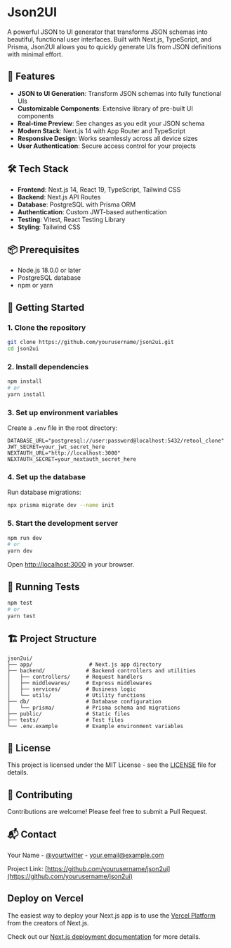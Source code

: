 # Json2UI

A powerful JSON to UI generator that transforms JSON schemas into beautiful, functional user interfaces. Built with Next.js, TypeScript, and Prisma, Json2UI allows you to quickly generate UIs from JSON definitions with minimal effort.

## 🚀 Features

- **JSON to UI Generation**: Transform JSON schemas into fully functional UIs
- **Customizable Components**: Extensive library of pre-built UI components
- **Real-time Preview**: See changes as you edit your JSON schema
- **Modern Stack**: Next.js 14 with App Router and TypeScript
- **Responsive Design**: Works seamlessly across all device sizes
- **User Authentication**: Secure access control for your projects

## 🛠 Tech Stack

- **Frontend**: Next.js 14, React 19, TypeScript, Tailwind CSS
- **Backend**: Next.js API Routes
- **Database**: PostgreSQL with Prisma ORM
- **Authentication**: Custom JWT-based authentication
- **Testing**: Vitest, React Testing Library
- **Styling**: Tailwind CSS

## 📦 Prerequisites

- Node.js 18.0.0 or later
- PostgreSQL database
- npm or yarn

## 🚀 Getting Started

### 1. Clone the repository

```bash
git clone https://github.com/yourusername/json2ui.git
cd json2ui
```

### 2. Install dependencies

```bash
npm install
# or
yarn install
```

### 3. Set up environment variables

Create a `.env` file in the root directory:

```env
DATABASE_URL="postgresql://user:password@localhost:5432/retool_clone"
JWT_SECRET=your_jwt_secret_here
NEXTAUTH_URL="http://localhost:3000"
NEXTAUTH_SECRET=your_nextauth_secret_here
```

### 4. Set up the database

Run database migrations:

```bash
npx prisma migrate dev --name init
```

### 5. Start the development server

```bash
npm run dev
# or
yarn dev
```

Open [http://localhost:3000](http://localhost:3000) in your browser.

## 🧪 Running Tests

```bash
npm test
# or
yarn test
```

## 🏗 Project Structure

```
json2ui/
├── app/                  # Next.js app directory
├── backend/             # Backend controllers and utilities
│   ├── controllers/     # Request handlers
│   ├── middlewares/     # Express middlewares
│   ├── services/        # Business logic
│   └── utils/           # Utility functions
├── db/                  # Database configuration
│   └── prisma/          # Prisma schema and migrations
├── public/              # Static files
├── tests/               # Test files
└── .env.example         # Example environment variables
```

## 📝 License

This project is licensed under the MIT License - see the [LICENSE](LICENSE) file for details.

## 🤝 Contributing

Contributions are welcome! Please feel free to submit a Pull Request.

## 📬 Contact

Your Name - [@yourtwitter](https://twitter.com/yourtwitter) - your.email@example.com

Project Link: [https://github.com/yourusername/json2ui](https://github.com/yourusername/json2ui)

## Deploy on Vercel

The easiest way to deploy your Next.js app is to use the [Vercel Platform](https://vercel.com/new?utm_medium=default-template&filter=next.js&utm_source=create-next-app&utm_campaign=create-next-app-readme) from the creators of Next.js.

Check out our [Next.js deployment documentation](https://nextjs.org/docs/app/building-your-application/deploying) for more details.
